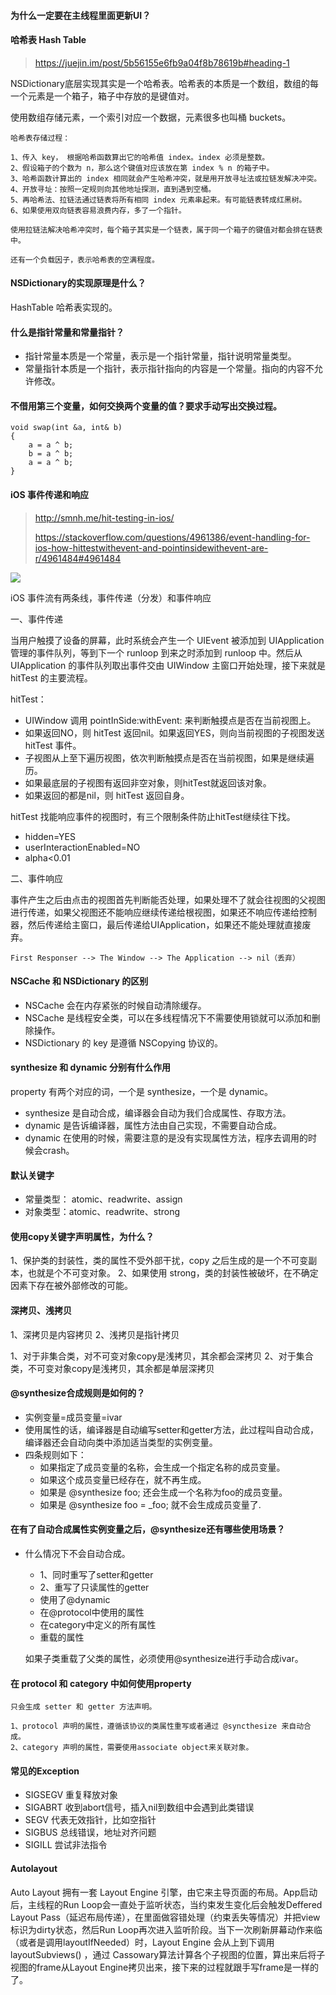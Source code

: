 #### 为什么一定要在主线程里面更新UI？

#### 哈希表 Hash Table

> https://juejin.im/post/5b56155e6fb9a04f8b78619b#heading-1

NSDictionary底层实现其实是一个哈希表。哈希表的本质是一个数组，数组的每一个元素是一个箱子，箱子中存放的是键值对。

使用数组存储元素，一个索引对应一个数据，元素很多也叫桶 buckets。

```
哈希表存储过程：

1、传入 key， 根据哈希函数算出它的哈希值 index。index 必须是整数。
2、假设箱子的个数为 n，那么这个键值对应该放在第 index % n 的箱子中。
3、哈希函数计算出的 index 相同就会产生哈希冲突，就是用开放寻址法或拉链发解决冲突。
4、开放寻址：按照一定规则向其他地址探测，直到遇到空桶。
5、再哈希法、拉链法通过链表将所有相同 index 元素串起来。有可能链表转成红黑树。
6、如果使用双向链表容易浪费内存，多了一个指针。

使用拉链法解决哈希冲突时，每个箱子其实是一个链表，属于同一个箱子的键值对都会排在链表中。

还有一个负载因子，表示哈希表的空满程度。
```

#### NSDictionary的实现原理是什么？

HashTable 哈希表实现的。

#### 什么是指针常量和常量指针？

+ 指针常量本质是一个常量，表示是一个指针常量，指针说明常量类型。
+ 常量指针本质是一个指针，表示指针指向的内容是一个常量。指向的内容不允许修改。

#### 不借用第三个变量，如何交换两个变量的值？要求手动写出交换过程。

```
void swap(int &a, int& b)
{
	a = a ^ b;
	b = a ^ b;
	a = a ^ b;
}
```

#### iOS 事件传递和响应
>  http://smnh.me/hit-testing-in-ios/
>
> https://stackoverflow.com/questions/4961386/event-handling-for-ios-how-hittestwithevent-and-pointinsidewithevent-are-r/4961484#4961484



![](http://d33wubrfki0l68.cloudfront.net/2321d34cb19b0a4dbefa426561c761e10672fcc7/237b8/images/hit-test-flowchart.png)



iOS 事件流有两条线，事件传递（分发）和事件响应

一、事件传递

当用户触摸了设备的屏幕，此时系统会产生一个 UIEvent 被添加到 UIApplication 管理的事件队列，等到下一个 runloop 到来之时添加到 runloop 中。然后从 UIApplication 的事件队列取出事件交由 UIWindow 主窗口开始处理，接下来就是 hitTest 的主要流程。

hitTest：

+ UIWindow 调用 pointInSide:withEvent: 来判断触摸点是否在当前视图上。
+ 如果返回NO，则 hitTest 返回nil。如果返回YES，则向当前视图的子视图发送 hitTest 事件。
+ 子视图从上至下遍历视图，依次判断触摸点是否在当前视图，如果是继续遍历。
+ 如果最底层的子视图有返回非空对象，则hitTest就返回该对象。
+ 如果返回的都是nil，则 hitTest 返回自身。

hitTest 找能响应事件的视图时，有三个限制条件防止hitTest继续往下找。

+ hidden=YES
+ userInteractionEnabled=NO
+ alpha<0.01

二、事件响应

事件产生之后由点击的视图首先判断能否处理，如果处理不了就会往视图的父视图进行传递，如果父视图还不能响应继续传递给根视图，如果还不响应传递给控制器，然后传递给主窗口，最后传递给UIApplication，如果还不能处理就直接废弃。

```
First Responser --> The Window --> The Application --> nil（丢弃）
```

#### NSCache 和 NSDictionary 的区别

+ NSCache 会在内存紧张的时候自动清除缓存。
+ NSCache 是线程安全类，可以在多线程情况下不需要使用锁就可以添加和删除操作。
+ NSDictionary 的 key 是遵循 NSCopying 协议的。

#### synthesize 和 dynamic 分别有什么作用

property 有两个对应的词，一个是 synthesize，一个是 dynamic。

+ synthesize 是自动合成，编译器会自动为我们合成属性、存取方法。
+ dynamic 是告诉编译器，属性方法由自己实现，不需要自动合成。
+ dynamic 在使用的时候，需要注意的是没有实现属性方法，程序去调用的时候会crash。

#### 默认关键字

+ 常量类型： atomic、readwrite、assign
+ 对象类型：atomic、readwrite、strong

#### 使用copy关键字声明属性，为什么？

1、保护类的封装性，类的属性不受外部干扰，copy 之后生成的是一个不可变副本，也就是个不可变对象。
2、如果使用 strong，类的封装性被破坏，在不确定因素下存在被外部修改的可能。

#### 深拷贝、浅拷贝

1、深拷贝是内容拷贝
2、浅拷贝是指针拷贝

1、对于非集合类，对不可变对象copy是浅拷贝，其余都会深拷贝
2、对于集合类，不可变对象copy是浅拷贝，其余都是单层深拷贝

#### @synthesize合成规则是如何的？

+ 实例变量=成员变量=ivar
+ 使用属性的话，编译器是自动编写setter和getter方法，此过程叫自动合成，编译器还会自动向类中添加适当类型的实例变量。
+ 四条规则如下：
    + 如果指定了成员变量的名称，会生成一个指定名称的成员变量。
    + 如果这个成员变量已经存在，就不再生成。
    + 如果是 @synthesize foo; 还会生成一个名称为foo的成员变量。
    + 如果是 @synthesize foo = _foo; 就不会生成成员变量了.
    
#### 在有了自动合成属性实例变量之后，@synthesize还有哪些使用场景？

+ 什么情况下不会自动合成。
    + 1、同时重写了setter和getter
    + 2、重写了只读属性的getter
    + 使用了@dynamic
    + 在@protocol中使用的属性
    + 在category中定义的所有属性
    + 重载的属性
    
    如果子类重载了父类的属性，必须使用@synthesize进行手动合成ivar。

#### 在 protocol 和 category 中如何使用property

    只会生成 setter 和 getter 方法声明。
    
    1、protocol 声明的属性，遵循该协议的类属性重写或者通过 @syncthesize 来自动合成。
    2、category 声明的属性，需要使用associate object来关联对象。

#### 常见的Exception

+ SIGSEGV 重复释放对象
+ SIGABRT 收到abort信号，插入nil到数组中会遇到此类错误
+ SEGV 代表无效指针，比如空指针
+ SIGBUS 总线错误，地址对齐问题
+ SIGILL 尝试非法指令

#### Autolayout

Auto Layout 拥有一套 Layout Engine 引擎，由它来主导页面的布局。App启动后，主线程的Run Loop会一直处于监听状态，当约束发生变化后会触发Deffered Layout Pass（延迟布局传递），在里面做容错处理（约束丢失等情况）并把view标识为dirty状态，然后Run Loop再次进入监听阶段。当下一次刷新屏幕动作来临（或者是调用layoutIfNeeded）时，Layout Engine 会从上到下调用 layoutSubviews() ，通过 Cassowary算法计算各个子视图的位置，算出来后将子视图的frame从Layout Engine拷贝出来，接下来的过程就跟手写frame是一样的了。
